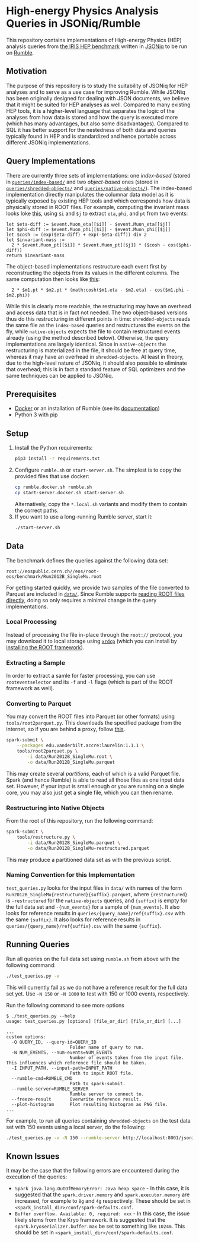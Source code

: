 # High-energy Physics Analysis Queries in JSONiq/Rumble

This repository contains implementations of High-energy Physics (HEP) analysis queries from [the IRIS HEP benchmark](https://github.com/iris-hep/adl-benchmarks-index) written in [JSONiq](https://www.jsoniq.org/) to be run on [Rumble](https://rumbledb.org).

## Motivation

The purpose of this repository is to study the suitability of JSONiq for HEP analyses and to serve as a use case for improving Rumble. While JSONiq has been originally designed for dealing with JSON documents, we believe that it might be suited for HEP analyses as well. Compared to many existing HEP tools, it is a higher-level language that separates the logic of the analyses from how data is stored and how the query is executed more (which has many advantages, but also some disadvantages). Compared to SQL it has better support for the nestedness of both data and queries typically found in HEP and is standardized and hence portable across different JSONiq implementations.

## Query Implementations

There are currently three sets of implementations: one *index-based* (stored in [`queries/index-based/`](queries/index-based/) and two *object-based* ones (stored in [`queries/shredded-objects/`](queries/shredded-objects/) and [`queries/native-objects/`](queries/native-objects/)). The index-based implementation directly manipulates the columnar data model as it is typically exposed by existing HEP tools and which corresponds how data is physically stored in ROOT files. For example, computing the invariant mass looks loke [this](queries/common/hep-i.jq), using `$i` and `$j` to extract `eta`, `phi`, and `pt` from two events:

```xquery
let $eta-diff := $event.Muon_eta[[$i]] - $event.Muon_eta[[$j]]
let $phi-diff := $event.Muon_phi[[$i]] - $event.Muon_phi[[$j]]
let $cosh := (exp($eta-diff) + exp(-$eta-diff)) div 2
let $invariant-mass :=
  2 * $event.Muon_pt[[$i]] * $event.Muon_pt[[$j]] * ($cosh - cos($phi-diff))
return $invariant-mass
```

The object-based implementations restructure each event first by reconstructing the objects from its values in the different columns. The same computation then looks like [this](queries/common/query.jq):

```xquery
  2 * $m1.pt * $m2.pt * (math:cosh($m1.eta - $m2.eta) - cos($m1.phi - $m2.phi))
```

While this is clearly more readable, the restructuring may have an overhead and access data that is in fact not needed. The two object-based versions thus do this restructuring in different points in time: `shredded-objects` reads the same file as the `index-based` queries and restructures the events on the fly, while `native-objects` expects the file to contain restructured events already (using the method described below). Otherwise, the query implementations are largely identical. Since in `native-objects` the restructuring is materialized in the file, it should be free at query time, whereas it may have an overhead in `shredded-objects`. At least in theory, due to the high-level nature of JSONiq, it should also possible to eliminate that overhead; this is in fact a standard feature of SQL optimizers and the same techniques can be applied to JSONiq.

## Prerequisites

* [Docker](https://docs.docker.com/engine/install/) or an installation of Rumble (see its [documentation](https://rumble.readthedocs.io/en/latest/Getting%20started/))
* Python 3 with pip

## Setup

1. Install the Python requirements:
   ```bash
   pip3 install -r requirements.txt
   ```
1. Configure `rumble.sh` or `start-server.sh`. The simplest is to copy the provided files that use docker:
   ```bash
   cp rumble.docker.sh rumble.sh
   cp start-server.docker.sh start-server.sh
   ```
   Alternatively, copy the `*.local.sh` variants and modify them to contain the correct paths.
1. If you want to use a long-running Rumble server, start it:
   ```bash
   ./start-server.sh
   ```

## Data

The benchmark defines the queries against the following data set:

```
root://eospublic.cern.ch//eos/root-eos/benchmark/Run2012B_SingleMu.root
```

For getting started quickly, we provide two samples of the file converted to Parquet are included in [`data/`](/data/). Since Rumble supports [reading ROOT files directly](https://rumble.readthedocs.io/en/latest/Input/#root), doing so only requires a minimal change in the query implementations.

### Local Processing

Instead of processing the file in-place through the `root://` protocol, you may download it to local storage using [`xrdcp`](https://linux.die.net/man/1/xrdcp) (which you can install by [installing the ROOT framework](https://root.cern/install/)).

### Extracting a Sample

In order to extract a samle for faster processing, you can use `rooteventselector` and its `-f` and `-l` flags (which is part of the ROOT framework as well).

### Converting to Parquet

You may convert the ROOT files into Parquet (or other formats) using `tools/root2parquet.py`. This downloads the specified package from the internet, so if you are behind a proxy, follow [this](https://stackoverflow.com/a/36676963).

```bash
spark-submit \
    --packages edu.vanderbilt.accre:laurelin:1.1.1 \
    tools/root2parquet.py \
        -i data/Run2012B_SingleMu.root \
        -o data/Run2012B_SingleMu.parquet
```

This may create several *partitions*, each of which is a valid Parquet file. Spark (and hence Rumble) is able to read all those files as one input data set. However, if your input is small enough or you are running on a single core, you may also just get a single file, which you can then rename.

### Restructuring into Native Objects

From the root of this repository, run the following command:

```bash
spark-submit \
    tools/restructure.py \
        -i data/Run2012B_SingleMu.parquet \
        -o data/Run2012B_SingleMu-restructured.parquet
```

This may produce a partitioned data set as with the previous script.

### Naming Convention for this Implementation

`test_queries.py` looks for the input files in `data/` with names of the form `Run2012B_SingleMu{restructured}{suffix}.parquet`, where `{restructured}` is `-restructured` for the `native-objects` queries, and `{suffix}` is empty for the full data set and `-{num_events}` for a sample of `{num_events}`. It also looks for reference results in `queries/{query_name}/ref{suffix}.csv` with the same `{suffix}`. It also looks for reference results in `queries/{query_name}/ref{suffix}.csv` with the same `{suffix}`.

## Running Queries

Run all queries on the full data set using `rumble.sh` from above with the following command:

```bash
./test_queries.py -v
```

This will currently fail as we do not have a reference result for the full data set yet. Use `-N 150` or `-N 1000` to test with 150 or 1000 events, respectively.

Run the following command to see more options

```
$ ./test_queries.py --help
usage: test_queries.py [options] [file_or_dir] [file_or_dir] [...]

...
custom options:
  -Q QUERY_ID, --query-id=QUERY_ID
                        Folder name of query to run.
  -N NUM_EVENTS, --num-events=NUM_EVENTS
                        Number of events taken from the input file. This influences which reference file should be taken.
  -I INPUT_PATH, --input-path=INPUT_PATH
                        Path to input ROOT file.
  --rumble-cmd=RUMBLE_CMD
                        Path to spark-submit.
  --rumble-server=RUMBLE_SERVER
                        Rumble server to connect to.
  --freeze-result       Overwrite reference result.
  --plot-histogram      Plot resulting histogram as PNG file.
...
```

For example, to run all queries containing `shredded-objects` on the test data set with 150 events using a local server, do the following:

```bash
./test_queries.py -v -N 150 --rumble-server http://localhost:8001/jsoniq -k shredded-objects
```

## Known Issues

It may be the case that the following errors are encountered during the execution of the queries:

* `Spark java.lang.OutOfMemoryError: Java heap space` - In this case, it is suggested that the `spark.driver.memory` and `spark.executor.memory` are increased, for example to `8g` and `4g` respectively. These should be set in `<spark_install_dir>/conf/spark-defaults.conf`. 
* `Buffer overflow. Available: 0, required: xxx` - In this case, the issue likely stems from the Kryo framework. It is suggested that the `spark.kryoserializer.buffer.max` be set to something like `1024m`. This should be set in `<spark_install_dir>/conf/spark-defaults.conf`. 
